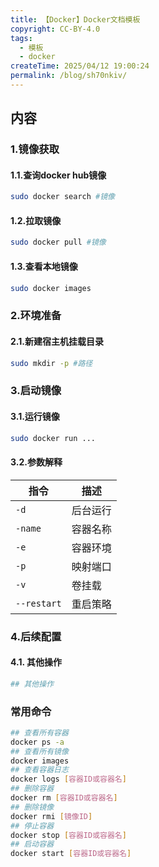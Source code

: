 ```yaml
---
title: 【Docker】Docker文档模板
copyright: CC-BY-4.0
tags:
  - 模板
  - docker
createTime: 2025/04/12 19:00:24
permalink: /blog/sh70nkiv/
---
```


## 内容

### 1.镜像获取

#### 1.1.查询docker hub镜像

```bash
sudo docker search #镜像
```

#### 1.2.拉取镜像

```bash
sudo docker pull #镜像
```

#### 1.3.查看本地镜像

```bash
sudo docker images
```

### 2.环境准备

#### 2.1.新建宿主机挂载目录

```bash
sudo mkdir -p #路径
```

### 3.启动镜像

#### 3.1.运行镜像

```bash
sudo docker run ...
```

#### 3.2.参数解释

| 指令        | 描述     |
| ----------- | -------- |
| `-d`        | 后台运行 |
| `-name`     | 容器名称 |
| `-e`        | 容器环境 |
| `-p`        | 映射端口 |
| `-v`        | 卷挂载   |
| `--restart` | 重启策略 |

### 4.后续配置

#### 4.1. 其他操作

```bash
## 其他操作
```

### 常用命令

```bash
## 查看所有容器
docker ps -a
## 查看所有镜像
docker images
## 查看容器日志
docker logs [容器ID或容器名]
## 删除容器
docker rm [容器ID或容器名]
## 删除镜像
docker rmi [镜像ID]
## 停止容器
docker stop [容器ID或容器名]
## 启动容器
docker start [容器ID或容器名]
```


